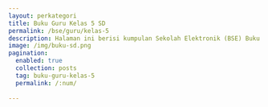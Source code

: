 ```yaml
---
layout: perkategori
title: Buku Guru Kelas 5 SD
permalink: /bse/guru/kelas-5
description: Halaman ini berisi kumpulan Sekolah Elektronik (BSE) Buku Guru Satuan Pendidikan SD Kelas 5.
image: /img/buku-sd.png
pagination: 
  enabled: true
  collection: posts
  tag: buku-guru-kelas-5
  permalink: /:num/
  
---
```

